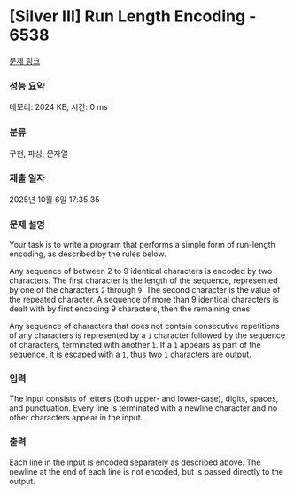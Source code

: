 # [Silver III] Run Length Encoding - 6538 

[문제 링크](https://www.acmicpc.net/problem/6538) 

### 성능 요약

메모리: 2024 KB, 시간: 0 ms

### 분류

구현, 파싱, 문자열

### 제출 일자

2025년 10월 6일 17:35:35

### 문제 설명

<p>Your task is to write a program that performs a simple form of run-length encoding, as described by the rules below.</p>

<p>Any sequence of between 2 to 9 identical characters is encoded by two characters. The first character is the length of the sequence, represented by one of the characters <code>2</code> through <code>9</code>. The second character is the value of the repeated character. A sequence of more than 9 identical characters is dealt with by first encoding 9 characters, then the remaining ones.</p>

<p>Any sequence of characters that does not contain consecutive repetitions of any characters is represented by a <code>1</code> character followed by the sequence of characters, terminated with another <code>1</code>. If a <code>1</code> appears as part of the sequence, it is escaped with a <code>1</code>, thus two <code>1</code> characters are output.</p>

### 입력 

 <p>The input consists of letters (both upper- and lower-case), digits, spaces, and punctuation. Every line is terminated with a newline character and no other characters appear in the input.</p>

### 출력 

 <p>Each line in the input is encoded separately as described above. The newline at the end of each line is not encoded, but is passed directly to the output.</p>

